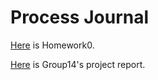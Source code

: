 # Process Journal

[Here](HW0-Merve-Keskin.html) is Homework0.


[Here](360-PROJECT-2.html) is Group14's project report.
